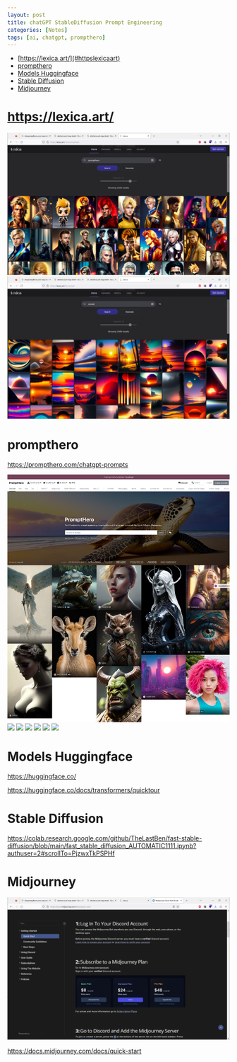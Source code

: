 ```yaml
---
layout: post
title: chatGPT StableDiffusion Prompt Engineering 
categories: [Notes]
tags: [ai, chatgpt, prompthero]
--- 
```


- [https://lexica.art/](#httpslexicaart)
- [prompthero](#prompthero)
- [Models Huggingface](#models-huggingface)
- [Stable Diffusion](#stable-diffusion)
- [Midjourney](#midjourney)

# https://lexica.art/

![](../pic/20230602114559.png)
![](../pic/20230602114627.png)

# prompthero

https://prompthero.com/chatgpt-prompts

![](../pic/20230414114249_prompthero.png)
![](../pic/20230414114357_promthero.png)
![](../pic/20230414115301_prompthero_hot.png)
![](../pic/20230414115653_promptheroNewest.png)
![](../pic/20230414115836_prompthero_top.png)
![](../pic/20230414120037_prompthero_logoIconDesign.png)
![](../pic/20230414120316_promthero_3d-render.png)

# Models Huggingface 

https://huggingface.co/

https://huggingface.co/docs/transformers/quicktour



# Stable Diffusion 


https://colab.research.google.com/github/TheLastBen/fast-stable-diffusion/blob/main/fast_stable_diffusion_AUTOMATIC1111.ipynb?authuser=2#scrollTo=PjzwxTkPSPHf


# Midjourney

![](../pic/20230602114825.png)

<https://docs.midjourney.com/docs/quick-start>
